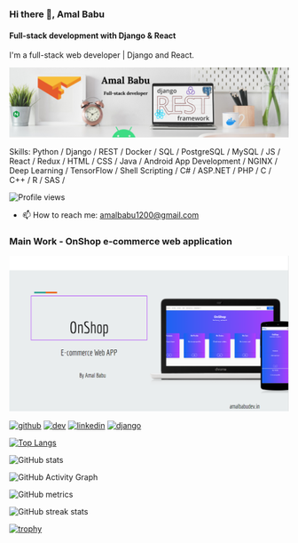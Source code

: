 ### Hi there 👋, Amal Babu
#### Full-stack development with Django & React
I'm a full-stack web developer | Django and React.

![I am Amal Babu](https://github.com/amal-babu-git/amal-babu-git/blob/main/Clean%20Work%20Place%20LinkedIn%20Banner%20(3).png)

Skills: Python / Django / REST / Docker / SQL / PostgreSQL / MySQL / JS / React / Redux / HTML / CSS / Java / Android App Development / NGINX /  Deep Learning / TensorFlow / Shell Scripting / C# / ASP.NET / PHP / C / C++ / R / SAS /

![Profile views](https://gpvc.arturio.dev/amal-babu-git)  

- 📫 How to reach me: amalbabu1200@gmail.com 

### Main Work - OnShop e-commerce web application
[<img src="https://github.com/amal-babu-git/amal-babu-git/blob/main/onshop.png" width=556>](https://github.com/amal-babu-git/onshop-backend-django)

[<img src='https://cdn.jsdelivr.net/npm/simple-icons@3.0.1/icons/github.svg' alt='github' height='40'>](https://github.com/amal-babu-git)  [<img src='https://cdn.jsdelivr.net/npm/simple-icons@3.0.1/icons/dev-dot-to.svg' alt='dev' height='40'>](https://dev.to/amalbabu)  [<img src='https://cdn.jsdelivr.net/npm/simple-icons@3.0.1/icons/linkedin.svg' alt='linkedin' height='40'>](https://www.linkedin.com/in/amalbabudev/)  [<img src='https://cdn.jsdelivr.net/npm/simple-icons@3.0.1/icons/django.svg' alt='django' height='40'>](https://onshop.amalbabudev.in)  



[![Top Langs](https://github-readme-stats.vercel.app/api/top-langs/?username=amal-babu-git)](https://github.com/anuraghazra/github-readme-stats)

![GitHub stats](https://github-readme-stats.vercel.app/api?username=amal-babu-git&show_icons=true&count_private=true)  

![GitHub Activity Graph](https://activity-graph.herokuapp.com/graph?username=amal-babu-git)  

![GitHub metrics](https://metrics.lecoq.io/amal-babu-git)  

![GitHub streak stats](https://github-readme-streak-stats.herokuapp.com/?user=amal-babu-git)  


[![trophy](https://github-profile-trophy.vercel.app/?username=amal-babu-git)](https://github.com/ryo-ma/github-profile-trophy)
